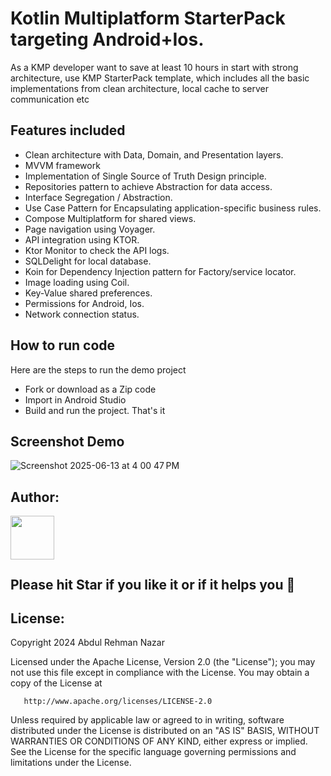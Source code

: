 # Kotlin Multiplatform StarterPack targeting Android+Ios.
As a KMP developer want to save at least 10 hours in start with strong architecture, use KMP StarterPack template, which includes all the basic implementations from clean architecture, local cache to server communication etc

## Features included
- Clean architecture with Data, Domain, and Presentation layers.
- MVVM framework
- Implementation of Single Source of Truth Design principle.
- Repositories pattern to achieve Abstraction for data access.
- Interface Segregation / Abstraction.
- Use Case Pattern for Encapsulating application-specific business rules.
- Compose Multiplatform for shared views.
- Page navigation using Voyager.
- API integration using KTOR.
- Ktor Monitor to check the API logs.
- SQLDelight for local database.
- Koin for Dependency Injection pattern for Factory/service locator.
- Image loading using Coil.
- Key-Value shared preferences.
- Permissions for Android, Ios.
- Network connection status.

## How to run code
Here are the steps to run the demo project
- Fork or download as a Zip code
- Import in Android Studio
- Build and run the project. That's it




## Screenshot Demo
![Screenshot 2025-06-13 at 4 00 47 PM](https://github.com/user-attachments/assets/4b3a5801-94b0-4e8d-8629-eb928aca046d)

## Author:
<a href="https://github.com/AbdulRehmanNazar" target="_blank">
  <img src="https://avatars.githubusercontent.com/u/6792823?v=4" width="70" align="left">
</a>
<br />
<br />
<br />
<br />

## Please hit Star if you like it or if it helps you &#x1F49A;

## License:


Copyright 2024 Abdul Rehman Nazar
<br />

Licensed under the Apache License, Version 2.0 (the "License");
you may not use this file except in compliance with the License.
You may obtain a copy of the License at

       http://www.apache.org/licenses/LICENSE-2.0

Unless required by applicable law or agreed to in writing, software
distributed under the License is distributed on an "AS IS" BASIS,
WITHOUT WARRANTIES OR CONDITIONS OF ANY KIND, either express or implied.
See the License for the specific language governing permissions and
limitations under the License.
